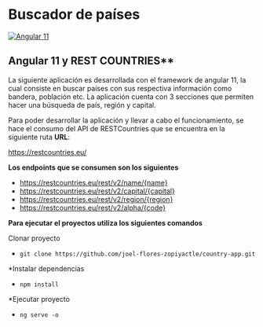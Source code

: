 # **Buscador de países**


[![Angular 11](https://lh3.googleusercontent.com/proxy/oUWhb6jMAcpAKjq3xnc1OP4dA8RasTF8nUh09wDicEoFecsX0o8fFtqRztnXTsiUbAQuBO7AV39Qn1eNCrbXP5QTGIux0XUl--Lxbfm0PX1YeXoJbD5L1nYEIBQYpA "Angular 11")](https://lh3.googleusercontent.com/proxy/oUWhb6jMAcpAKjq3xnc1OP4dA8RasTF8nUh09wDicEoFecsX0o8fFtqRztnXTsiUbAQuBO7AV39Qn1eNCrbXP5QTGIux0XUl--Lxbfm0PX1YeXoJbD5L1nYEIBQYpA "Angular 11")

## Angular 11 y REST COUNTRIES**

La siguiente aplicación es desarrollada con el framework de angular 11, la cual consiste en buscar países con sus respectiva información como bandera, población etc. La aplicación cuenta con 3 secciones que permiten hacer una búsqueda de país, región y capital. 

Para poder desarrollar la aplicación y llevar a cabo el funcionamiento, se hace el consumo del API de RESTCountries que se encuentra en la siguiente ruta **URL**:

https://restcountries.eu/

**Los endpoints que se consumen son los siguientes**

- https://restcountries.eu/rest/v2/name/{name}
- https://restcountries.eu/rest/v2/capital/{capital}
- https://restcountries.eu/rest/v2/region/{region}
- https://restcountries.eu/rest/v2/alpha/{code}


**Para ejecutar el proyectos utiliza los siguientes comandos**

Clonar proyecto
- `git clone https://github.com/joel-flores-zopiyactle/country-app.git `


*Instalar dependencias

- `npm install`

*Ejecutar proyecto
- `ng serve -o`

